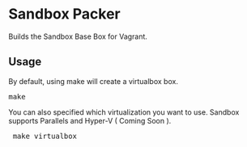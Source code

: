 # Sandbox Packer
Builds the Sandbox Base Box for Vagrant.

## Usage
By default, using make will create a virtualbox box.
<pre>make</pre>

You can also specified which virtualization you want to use. Sandbox supports Parallels and Hyper-V ( Coming Soon ).
<pre> make virtualbox</pre>